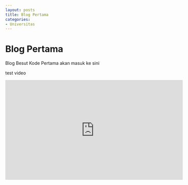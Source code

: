 ```yaml
---
layout: posts
title: Blog Pertama
categories:
- Universitas
---
```


# Blog Pertama

Blog Besut Kode Pertama akan masuk ke sini

test video

<iframe width="560" height="315" src="https://www.youtube.com/embed/yb6oL4HqzhU" frameborder="0" allowfullscreen></iframe>
